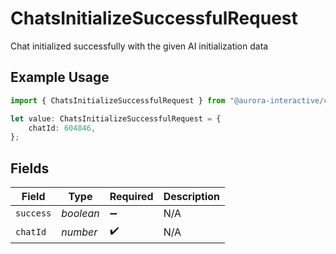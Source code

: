 # ChatsInitializeSuccessfulRequest

Chat initialized successfully with the given AI initialization data

## Example Usage

```typescript
import { ChatsInitializeSuccessfulRequest } from "@aurora-interactive/chatbot-api-sdk/models/operations";

let value: ChatsInitializeSuccessfulRequest = {
    chatId: 604846,
};
```

## Fields

| Field              | Type               | Required           | Description        |
| ------------------ | ------------------ | ------------------ | ------------------ |
| `success`          | *boolean*          | :heavy_minus_sign: | N/A                |
| `chatId`           | *number*           | :heavy_check_mark: | N/A                |